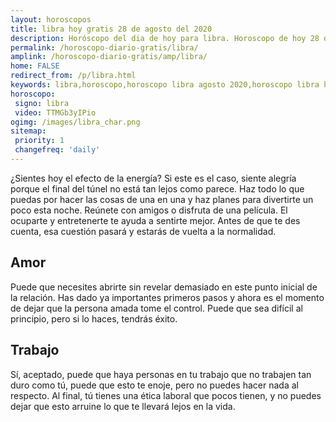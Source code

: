 ```yaml
---
layout: horoscopos
title: libra hoy gratis 28 de agosto del 2020 
description: Horóscopo del dia de hoy para libra. Horoscopo de hoy 28 de agosto del 2020. Las predicciones de amor, trabajo, vida personal gratis.
permalink: /horoscopo-diario-gratis/libra/
amplink: /horoscopo-diario-gratis/amp/libra/
home: FALSE
redirect_from: /p/libra.html
keywords: libra,horoscopo,horoscopo libra agosto 2020,horoscopo libra hoy,tarot libra agosto 2020,horoscopo libra,tarot libra hoy,horoscopo de hoy,horoscopo diario,tarot del amor,horoscopo de hoy libra,horoscopo diario del tarot, Horoscopo de hoy libra 28 de agosto del 2020,horóscopo del día,signos zodiacales 2020, el horoscopo de hoy
horoscopo:
 signo: libra
 video: TTMGb3yIPio 
ogimg: /images/libra_char.png
sitemap:
 priority: 1
 changefreq: 'daily'
---
```



¿Sientes hoy el efecto de la energía? Si este es el caso, siente alegría porque el final del túnel no está tan lejos como parece. Haz todo lo que puedas por hacer las cosas de una en una y haz planes para divertirte un poco esta noche. Reúnete con amigos o disfruta de una película. El ocuparte y entretenerte te ayuda a sentirte mejor. Antes de que te des cuenta, esa cuestión pasará y estarás de vuelta a la normalidad.

## Amor

Puede que necesites abrirte sin revelar demasiado en este punto inicial de la relación. Has dado ya importantes primeros pasos y ahora es el momento de dejar que la persona amada tome el control. Puede que sea difícil al principio, pero si lo haces, tendrás éxito.

## Trabajo

Sí, aceptado, puede que haya personas en tu trabajo que no trabajen tan duro como tú, puede que esto te enoje, pero no puedes hacer nada al respecto. Al final, tú tienes una ética laboral que pocos tienen, y no puedes dejar que esto arruine lo que te llevará lejos en la vida.